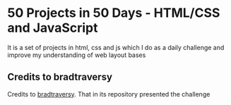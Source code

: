 # 50 Projects in 50 Days - HTML/CSS and JavaScript

It is a set of projects in html, css and js which I do as a daily challenge and improve my understanding of web layout bases

## Credits to bradtraversy

Credits to [bradtraversy](https://github.com/bradtraversy). That in its repository presented the challenge

